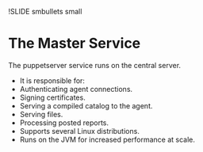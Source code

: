 !SLIDE smbullets small

# The Master Service

The puppetserver service runs on the central server.

* It is responsible for:
 * Authenticating agent connections.
 * Signing certificates.
 * Serving a compiled catalog to the agent.
 * Serving files.
 * Processing posted reports.
* Supports several Linux distributions.
* Runs on the JVM for increased performance at scale.
